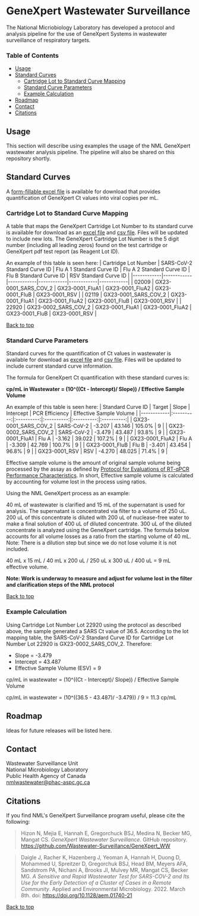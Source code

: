 # GeneXpert Wastewater Surveillance

The National Micriobiology Laboratory has developed a protocol and analysis pipeline for the use of GeneXpert Systems in wastewater surveillance of respiratory targets.

### Table of Contents

-   [Usage](#usage)
-   [Standard Curves](#standard-curves)
    -   [Cartridge Lot to Standard Curve Mapping](#cartridge-lot-to-standard-curve-mapping)
    -   [Standard Curve Parameters](#standard-curve-parameters)
    -   [Example Calculation](#example-calculation)
-   [Roadmap](#roadmap)
-   [Contact](#contact)
-   [Citations](#citations)

## Usage

This section will describe using examples the usage of the NML GeneXpert wastewater analysis pipeline. The pipeline will also be shared on this repository shortly.

## Standard Curves

A [form-fillable excel file](GXWW_conversion.xlsx) is available for download that provides quantification of GeneXpert Ct values into viral copies per mL.

### Cartridge Lot to Standard Curve Mapping

A table that maps the GeneXpert Cartridge Lot Number to its standard curve is available for download as an [excel file](gx_lotmapping/std_curve_params.xlsx) and [csv file](gx_lotmapping/std_curve_params.csv). Files will be updated to include new lots. The GeneXpert Cartridge Lot Number is the 5 digit number (including all leading zeros) found on the test cartridge or GeneXpert pdf test report (as Reagent Lot ID).

An example of this table is seen here:
| Cartridge Lot Number | SARS-CoV-2 Standard Curve ID | Flu A 1 Standard Curve ID | Flu A 2 Standard Curve ID | Flu B Standard Curve ID | RSV Standard Curve ID |
|------------|------------|------------|------------|------------|------------|
| 02009                | GX23-0001_SARS_COV_2         | GX23-0001_FluA1           | GX23-0001_FluA2           | GX23-0001_FluB          | GX23-0001_RSV         |
| 02119                | GX23-0001_SARS_COV_2         | GX23-0001_FluA1           | GX23-0001_FluA2           | GX23-0001_FluB          | GX23-0001_RSV         |
| 22920                | GX23-0002_SARS_COV_2         | GX23-0001_FluA1           | GX23-0001_FluA2           | GX23-0001_FluB          | GX23-0001_RSV         |

[Back to top](#genexpert-wastewater-surveillance)

### Standard Curve Parameters

Standard curves for the quantification of Ct values in wastewater is available for download as [excel file](gx_stdcurves/lot_std_curve.xlsx) and [csv file](gx_stdcurves/lot_std_curve.csv). Files will be updated to include current standard curve information.

The formula for GeneXpert Ct quantification with these standard curves is:

**cp/mL in Wastewater = (10^((Ct - Intercept)/ Slope)) / Effective Sample Volume**

An example of this table is seen here:
| Standard Curve ID    |   Target   | Slope  | Intercept | PCR Efficiency | Effective Sample Volume |
|------------|:----------:|:----------:|:----------:|:----------:|:----------:|
| GX23-0001_SARS_COV_2 | SARS-CoV-2 | -3.207 |  43.146   |     105.0%     |            9            |
| GX23-0002_SARS_COV_2 | SARS-CoV-2 | -3.479 |  43.487   |     93.8%      |            9            |
| GX23-0001_FluA1      |   Flu A    | -3.162 |  39.022   |     107.2%     |            9            |
| GX23-0001_FluA2      |   Flu A    | -3.309 |  42.769   |     100.7%     |            9            |
| GX23-0001_FluB       |   Flu B    | -3.401 |  43.454   |     96.8%      |            9            |
| GX23-0001_RSV        |    RSV     | -4.270 |  48.025   |     71.4%      |            9            |

Effective sample volume is the amount of original sample volume being processed by the assay as defined by [Protocol for Evaluations of RT-qPCR Performance Characteristics](https://files.ontario.ca/mecp-protocol-for-analyzing-wastewater-samples-en-2022-03-23.pdf). In short, Effective sample volume is calculated by accounting for volume lost in the process using ratios.

Using the NML GeneXpert process as an example:

40 mL of wastewater is clarified and 15 mL of the supernatant is used for analysis. The supernatant is concentrated via filter to a volume of 250 uL. 200 uL of this concentrate is diluted with 200 uL of nuclease-free water to make a final solution of 400 uL of diluted concentrate. 300 uL of the diluted concentrate is analyzed using the GeneXpert cartridge. The formula below accounts for all volume losses as a ratio from the starting volume of 40 mL. Note: There is a dilution step but since we do not lose volume it is not included.

40 mL x 15 mL / 40 mL x 200 uL / 250 uL x 300 uL / 400 uL = 9 mL effective volume.

**Note: Work is underway to measure and adjust for volume lost in the filter and clarification steps of the NML protocol**

[Back to top](#genexpert-wastewater-surveillance)

### Example Calculation

Using Cartridge Lot Number Lot 22920 using the protocol as described above, the sample generated a SARS Ct value of 36.5. According to the lot mapping table, the SARS-CoV-2 Standard Curve ID for Cartridge Lot Number Lot 22920 is GX23-0002_SARS_COV_2. Therefore:

- Slope = -3.479
- Intercept = 43.487
- Effective Sample Volume (ESV) = 9

cp/mL in wastewater = (10^((Ct - Intercept)/ Slope)) / Effective Sample Volume

cp/mL in wastewater = (10^((36.5 - 43.487)/ -3.479)) / 9 = 11.3 cp/mL

## Roadmap

Ideas for future releases will be listed here.

## Contact

Wastewater Surveillance Unit  
National Microbiology Laboratory  
Public Health Agency of Canada  
[nmlwastewater@phac-aspc.gc.ca](mailto:nmlwastewater@phac-aspc.gc.ca)

## Citations

If you find NML's GeneXpert Surveillance program useful, please cite the following:

> Hizon N, Mejia E, Hannah E, Gregorchuck BSJ, Medina N, Becker MG, Mangat CS. *GeneXpert Wastewater Surveillance*. GitHub repository. <https://github.com/Wastewater-Surveillance/GeneXpert_WW>

> Daigle J, Racher K, Hazenberg J, Yeoman A, Hannah H, Duong D, Mohammed U, Spreitzer D, Gregorchuk BSJ, Head BM, Meyers AFA, Sandstrom PA, Nichani A, Brooks JI, Mulvey MR, Mangat CS, Becker MG. *A Sensitive and Rapid Wastewater Test for SARS-COV-2 and Its Use for the Early Detection of a Cluster of Cases in a Remote Community*. Applied and Environmental Microbiology. 2022. March 8th. doi: <https://doi.org/10.1128/aem.01740-21>

[Back to top](#genexpert-wastewater-surveillance)
